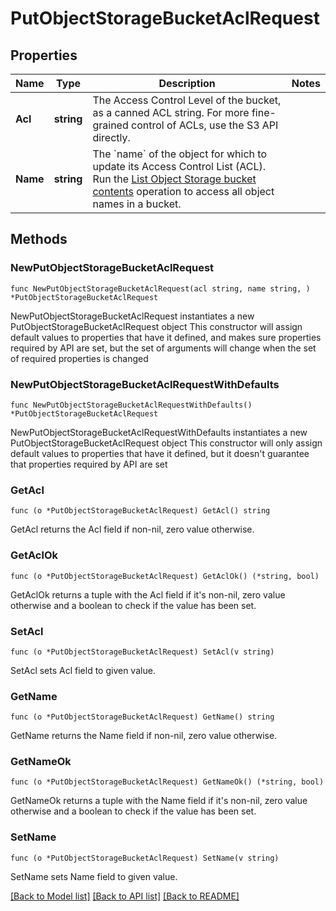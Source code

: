 # PutObjectStorageBucketAclRequest

## Properties

Name | Type | Description | Notes
------------ | ------------- | ------------- | -------------
**Acl** | **string** | The Access Control Level of the bucket, as a canned ACL string. For more fine-grained control of ACLs, use the S3 API directly. | 
**Name** | **string** | The &#x60;name&#x60; of the object for which to update its Access Control List (ACL). Run the [List Object Storage bucket contents](https://techdocs.akamai.com/linode-api/reference/get-object-storage-bucket-content) operation to access all object names in a bucket. | 

## Methods

### NewPutObjectStorageBucketAclRequest

`func NewPutObjectStorageBucketAclRequest(acl string, name string, ) *PutObjectStorageBucketAclRequest`

NewPutObjectStorageBucketAclRequest instantiates a new PutObjectStorageBucketAclRequest object
This constructor will assign default values to properties that have it defined,
and makes sure properties required by API are set, but the set of arguments
will change when the set of required properties is changed

### NewPutObjectStorageBucketAclRequestWithDefaults

`func NewPutObjectStorageBucketAclRequestWithDefaults() *PutObjectStorageBucketAclRequest`

NewPutObjectStorageBucketAclRequestWithDefaults instantiates a new PutObjectStorageBucketAclRequest object
This constructor will only assign default values to properties that have it defined,
but it doesn't guarantee that properties required by API are set

### GetAcl

`func (o *PutObjectStorageBucketAclRequest) GetAcl() string`

GetAcl returns the Acl field if non-nil, zero value otherwise.

### GetAclOk

`func (o *PutObjectStorageBucketAclRequest) GetAclOk() (*string, bool)`

GetAclOk returns a tuple with the Acl field if it's non-nil, zero value otherwise
and a boolean to check if the value has been set.

### SetAcl

`func (o *PutObjectStorageBucketAclRequest) SetAcl(v string)`

SetAcl sets Acl field to given value.


### GetName

`func (o *PutObjectStorageBucketAclRequest) GetName() string`

GetName returns the Name field if non-nil, zero value otherwise.

### GetNameOk

`func (o *PutObjectStorageBucketAclRequest) GetNameOk() (*string, bool)`

GetNameOk returns a tuple with the Name field if it's non-nil, zero value otherwise
and a boolean to check if the value has been set.

### SetName

`func (o *PutObjectStorageBucketAclRequest) SetName(v string)`

SetName sets Name field to given value.



[[Back to Model list]](../README.md#documentation-for-models) [[Back to API list]](../README.md#documentation-for-api-endpoints) [[Back to README]](../README.md)


